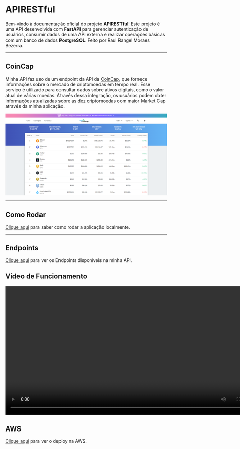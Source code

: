 # APIRESTful

Bem-vindo à documentação oficial do projeto **APIRESTful**! Este projeto é uma API desenvolvida com **FastAPI** para gerenciar autenticação de usuários, consumir dados de uma API externa e realizar operações básicas com um banco de dados **PostgreSQL**. Feito por Raul Rangel Moraes Bezerra.

---

## CoinCap

Minha API faz uso de um endpoint da API da [CoinCap](https://coincap.io), que fornece informações sobre o mercado de criptomoedas em tempo real. Esse serviço é utilizado para consultar dados sobre ativos digitais, como o valor atual de várias moedas. Através dessa integração, os usuários podem obter informações atualizadas sobre as dez criptomoedas com maior Market Cap através da minha aplicação.

![CoinCap](img/coincap.png)

---

## Como Rodar

[Clique aqui](setup.md) para saber como rodar a aplicação localmente.

---

## Endpoints

[Clique aqui](endpoints.md) para ver os Endpoints disponíveis na minha API.

## Vídeo de Funcionamento

<video controls width="800">
  <source src="img/Execucao.mp4" type="video/mp4">
  Seu navegador não suporta vídeos embutidos.
</video>

## AWS

[Clique aqui](aws.md) para ver o deploy na AWS.